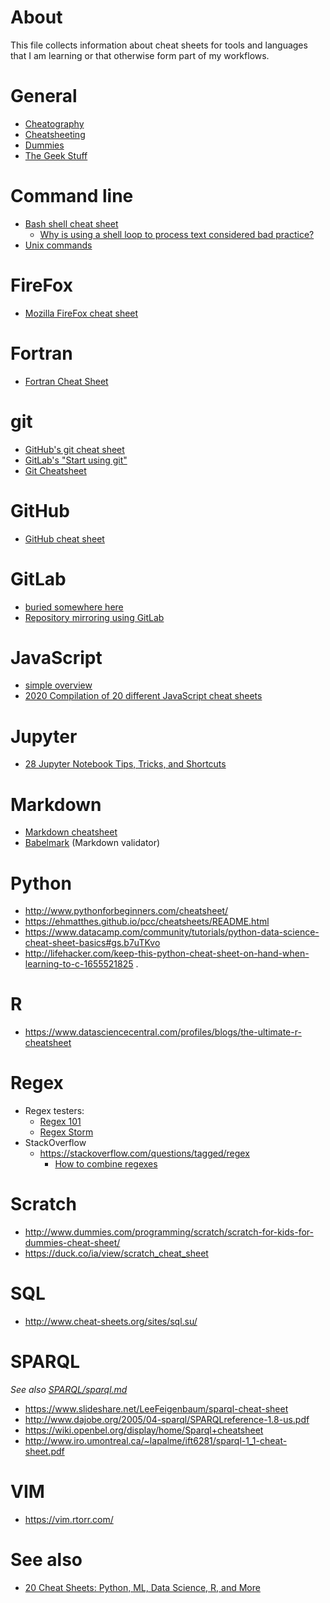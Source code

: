 # About

This file collects information about cheat sheets for tools and languages that I am learning or that otherwise form part of my workflows.

# General

* [Cheatography](https://www.cheatography.com/tag/gitlab/)
* [Cheatsheeting](http://www.cheatsheeting.com/show.html?sheet=firefox-keyboard-shortcuts)
* [Dummies](http://www.dummies.com/programming/scratch/scratch-for-kids-for-dummies-cheat-sheet/)
* [The Geek Stuff](http://www.thegeekstuff.com/tag/firefox/)

# Command line

* [Bash shell cheat sheet](https://gist.github.com/LeCoupa/122b12050f5fb267e75f)
  - [Why is using a shell loop to process text considered bad practice?](https://unix.stackexchange.com/questions/169716/why-is-using-a-shell-loop-to-process-text-considered-bad-practice)
* [Unix commands](https://en.wikipedia.org/wiki/Template:Unix_commands)

# FireFox

* [Mozilla FireFox cheat sheet](http://lesliefranke.com/files/reference/firefoxcheatsheet.html)

# Fortran

* [Fortran Cheat Sheet](https://github.com/StanislavRadkov/Fortran-Cheat-Sheet)

# git

* [GitHub's git cheat sheet](https://services.github.com/on-demand/downloads/github-git-cheat-sheet.pdf)
* [GitLab's "Start using git"](https://docs.gitlab.com/ee/gitlab-basics/start-using-git.html)
* [Git Cheatsheet](https://gist.github.com/eashish93/3eca6a90fef1ea6e586b7ec211ff72a5)

# GitHub

* [GitHub cheat sheet](https://github.com/tiimgreen/github-cheat-sheet)

# GitLab

* [buried somewhere here](https://gitlab.com/gitlab-com/marketing/issues/7)
* [Repository mirroring using GitLab](https://docs.gitlab.com/ee/workflow/repository_mirroring.html)

# JavaScript

* [simple overview](https://htmlcheatsheet.com/js/)
* [2020 Compilation of 20 different JavaScript cheat sheets](https://www.rankred.com/javascript-cheat-sheets/)

# Jupyter

* [28 Jupyter Notebook Tips, Tricks, and Shortcuts](https://www.dataquest.io/blog/jupyter-notebook-tips-tricks-shortcuts/)

# Markdown

* [Markdown cheatsheet](https://github.com/adam-p/markdown-here/wiki/Markdown-Cheatsheet)
* [Babelmark](http://johnmacfarlane.net/babelmark2/?text=above%0A%0A%5Bcomment%5D%3A+%3C%3E+(THIS+SHOULD+BE+REMOVED)%0Abelow) (Markdown validator)

# Python

* http://www.pythonforbeginners.com/cheatsheet/
* https://ehmatthes.github.io/pcc/cheatsheets/README.html
* https://www.datacamp.com/community/tutorials/python-data-science-cheat-sheet-basics#gs.b7uTKvo
* http://lifehacker.com/keep-this-python-cheat-sheet-on-hand-when-learning-to-c-1655521825 .

# R

* https://www.datasciencecentral.com/profiles/blogs/the-ultimate-r-cheatsheet

# Regex

* Regex testers:
  - [Regex 101](https://regex101.com/r/igjCuo/1)
  - [Regex Storm](http://regexstorm.net/tester?p=%28%5cS%2b%29%5cs%2bCounty&i=Allatoona+was+a+town+located+in+extreme+southeastern+Bartow+County%2c+Georgia.)
* StackOverflow
  - https://stackoverflow.com/questions/tagged/regex
    - [How to combine regexes](https://stackoverflow.com/questions/869809/combine-regexp)

# Scratch

* http://www.dummies.com/programming/scratch/scratch-for-kids-for-dummies-cheat-sheet/
* https://duck.co/ia/view/scratch_cheat_sheet

# SQL

* http://www.cheat-sheets.org/sites/sql.su/

# SPARQL

*See also [SPARQL/sparql.md](SPARQL/sparql.md)*

* https://www.slideshare.net/LeeFeigenbaum/sparql-cheat-sheet
* http://www.dajobe.org/2005/04-sparql/SPARQLreference-1.8-us.pdf
* https://wiki.openbel.org/display/home/Sparql+cheatsheet
* http://www.iro.umontreal.ca/~lapalme/ift6281/sparql-1_1-cheat-sheet.pdf

# VIM

* https://vim.rtorr.com/


# See also

* [20 Cheat Sheets: Python, ML, Data Science, R, and More](http://www.datasciencecentral.com/profiles/blogs/20-cheat-sheets-python-ml-data-science)

